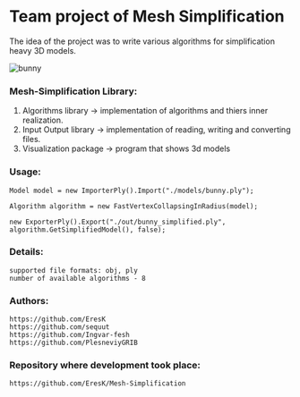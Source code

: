 # Team project of Mesh Simplification

The idea of the project was to write various algorithms for simplification heavy 3D models.

![bunny](https://miro.medium.com/max/1400/1*kNM_BLf2_9Zt6ZEdNPZGDA@2x.jpeg)


### Mesh-Simplification Library:

1) Algorithms library -> implementation of algorithms and thiers inner realization.
2) Input Output library -> implementation of reading, writing and converting files.
3) Visualization package -> program that shows 3d models


### Usage:
           
    Model model = new ImporterPly().Import("./models/bunny.ply");

    Algorithm algorithm = new FastVertexCollapsingInRadius(model);

    new ExporterPly().Export("./out/bunny_simplified.ply", algorithm.GetSimplifiedModel(), false);
    
    
### Details:
	supported file formats: obj, ply
	number of available algorithms - 8
		

### Authors:

	https://github.com/EresK
	https://github.com/sequut
	https://github.com/Ingvar-fesh
	https://github.com/PlesneviyGRIB


### Repository where development took place:

	https://github.com/EresK/Mesh-Simplification
